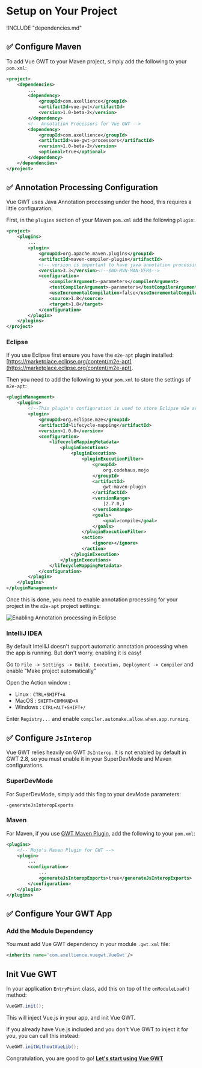 # Setup on Your Project

!INCLUDE "dependencies.md"

## ✅ Configure Maven

To add Vue GWT to your Maven project, simply add the following to your `pom.xml`:

```xml
<project>
    <dependencies>
        ...
        <dependency>
            <groupId>com.axellience</groupId>
            <artifactId>vue-gwt</artifactId>
            <version>1.0-beta-2</version>
        </dependency>
        <!-- Annotation Processors for Vue GWT -->
        <dependency>
            <groupId>com.axellience</groupId>
            <artifactId>vue-gwt-processors</artifactId>
            <version>1.0-beta-2</version>
			<optional>true</optional>
        </dependency>
    </dependencies>
</project>
```

## ✅ Annotation Processing Configuration

Vue GWT uses Java Annotation processing under the hood, this requires a little configuration.

First, in the `plugins` section of your Maven `pom.xml` add the following `plugin`:

```xml
<project>
    <plugins>
        ...
        <plugin>
            <groupId>org.apache.maven.plugins</groupId>
            <artifactId>maven-compiler-plugin</artifactId>
            <!-- version is important to have java annotation processing correctly handled -->
            <version>3.3</version><!--$NO-MVN-MAN-VER$-->
            <configuration>
                <compilerArgument>-parameters</compilerArgument>
                <testCompilerArgument>-parameters</testCompilerArgument>
                <useIncrementalCompilation>false</useIncrementalCompilation>
                <source>1.8</source>
                <target>1.8</target>
            </configuration>
        </plugin>
    </plugins>
</project>
```

### Eclipse
If you use Eclipse first ensure you have the `m2e-apt` plugin installed:
[https://marketplace.eclipse.org/content/m2e-apt](https://marketplace.eclipse.org/content/m2e-apt).
 
Then you need to add the following to your `pom.xml` to store the settings of `m2e-apt`:

```xml
<pluginManagement>
    <plugins>
        <!--This plugin's configuration is used to store Eclipse m2e settings only. It has no influence on the Maven build itself.-->
        <plugin>
            <groupId>org.eclipse.m2e</groupId>
            <artifactId>lifecycle-mapping</artifactId>
            <version>1.0.0</version>
            <configuration>
                <lifecycleMappingMetadata>
                    <pluginExecutions>
                        <pluginExecution>
                            <pluginExecutionFilter>
                                <groupId>
                                    org.codehaus.mojo
                                </groupId>
                                <artifactId>
                                    gwt-maven-plugin
                                </artifactId>
                                <versionRange>
                                    [2.7.0,)
                                </versionRange>
                                <goals>
                                    <goal>compile</goal>
                                </goals>
                            </pluginExecutionFilter>
                            <action>
                                <ignore></ignore>
                            </action>
                        </pluginExecution>
                    </pluginExecutions>
                </lifecycleMappingMetadata>
            </configuration>
        </plugin>
    </plugins>
</pluginManagement>
```

Once this is done, you need to enable annotation processing for your project in the `m2e-apt` project settings:

![Enabling Annotation processing in Eclipse](https://axellience.github.io/vue-gwt/resources/images/eclipse-enable-annotation-processing.jpg)

### IntelliJ IDEA
By default IntelliJ doesn't support automatic annotation processing when the app is running.
But don't worry, enabling it is easy!

Go to `File -> Settings -> Build, Execution, Deployment -> Compiler` and enable “Make project automatically”

Open the Action window :
* Linux : `CTRL+SHIFT+A`
* MacOS : `SHIFT+COMMAND+A`
* Windows : `CTRL+ALT+SHIFT+/`

Enter `Registry...` and enable `compiler.automake.allow.when.app.running`.

## ✅ Configure `JsInterop`

Vue GWT relies heavily on GWT `JsInterop`.
It is not enabled by default in GWT 2.8, so you must enable it in your SuperDevMode and Maven configurations.

### SuperDevMode
For SuperDevMode, simply add this flag to your devMode parameters:

`-generateJsInteropExports`

### Maven
For Maven, if you use [GWT Maven Plugin](https://gwt-maven-plugin.github.io/gwt-maven-plugin/), add the following to your `pom.xml`:

```xml
<plugins>
    <!-- Mojo's Maven Plugin for GWT -->
    <plugin>
        ...
        <configuration>
            ...
            <generateJsInteropExports>true</generateJsInteropExports>
        </configuration>
    </plugin>
</plugins>
```

## ✅ Configure Your GWT App

### Add the Module Dependency
You must add Vue GWT dependency in your module `.gwt.xml` file:

```xml
<inherits name='com.axellience.vuegwt.VueGwt'/>
```

## Init Vue GWT
In your application `EntryPoint` class, add this on top of the `onModuleLoad()` method:

```java
VueGWT.init();
```

This will inject Vue.js in your app, and init Vue GWT.

If you already have Vue.js included and you don't Vue GWT to inject it for you, you can call this instead:

```java
VueGWT.initWithoutVueLib();
```

Congratulation, you are good to go! **[Let's start using Vue GWT](introduction/README.md)**